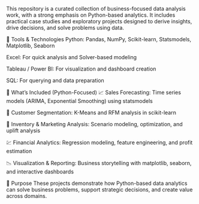 This repository is a curated collection of business-focused data analysis work, with a strong emphasis on Python-based analytics. It includes practical case studies and exploratory projects designed to derive insights, drive decisions, and solve problems using data.

🔧 Tools & Technologies
Python: Pandas, NumPy, Scikit-learn, Statsmodels, Matplotlib, Seaborn

Excel: For quick analysis and Solver-based modeling

Tableau / Power BI: For visualization and dashboard creation

SQL: For querying and data preparation

📂 What’s Included (Python-Focused)
📈 Sales Forecasting: Time series models (ARIMA, Exponential Smoothing) using statsmodels

👥 Customer Segmentation: K-Means and RFM analysis in scikit-learn

🛒 Inventory & Marketing Analysis: Scenario modeling, optimization, and uplift analysis

💹 Financial Analytics: Regression modeling, feature engineering, and profit estimation

📉 Visualization & Reporting: Business storytelling with matplotlib, seaborn, and interactive dashboards

🎯 Purpose
These projects demonstrate how Python-based data analytics can solve business problems, support strategic decisions, and create value across domains.

